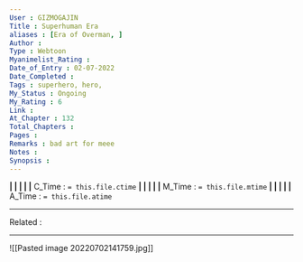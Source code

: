 ```yaml
---
User : GIZMOGAJIN
Title : Superhuman Era
aliases : [Era of Overman, ]
Author : 
Type : Webtoon
Myanimelist_Rating : 
Date_of_Entry : 02-07-2022 
Date_Completed : 
Tags : superhero, hero, 
My_Status : Ongoing
My_Rating : 6
Link : 
At_Chapter : 132
Total_Chapters : 
Pages : 
Remarks : bad art for meee
Notes : 
Synopsis : 
---
```


**|  |  |  |  |** C_Time : `= this.file.ctime` **|  |  |  |  |** M_Time : `= this.file.mtime` **|  |  |  |  |** A_Time : `= this.file.atime` 

---
Related : 

---
![[Pasted image 20220702141759.jpg]]